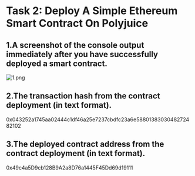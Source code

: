 # Task 2: Deploy A Simple Ethereum Smart Contract On Polyjuice

## 1.A screenshot of the console output immediately after you have successfully deployed a smart contract.

![1.png](https://i.loli.net/2021/08/09/CNkiXtbxQAonwcz.png)

## 2.The transaction hash from the contract deployment (in text format).

0x043252a1745aa02444c1df46a25e7237cbdfc23a6e5880138303048272482102

## 3.The deployed contract address from the contract deployment (in text format).

0x49c4a5D9cb128B9A2a8D76a1445F45Dd69d19111

